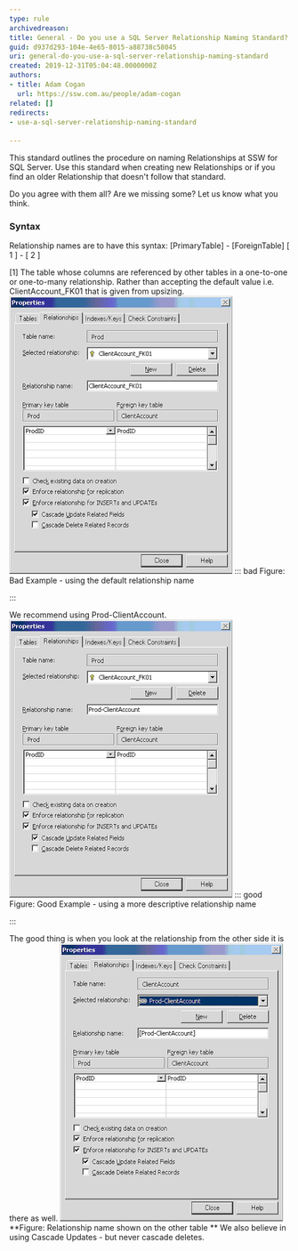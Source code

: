 ```yaml
---
type: rule
archivedreason: 
title: General - Do you use a SQL Server Relationship Naming Standard?
guid: d937d293-104e-4e65-8015-a88738c58045
uri: general-do-you-use-a-sql-server-relationship-naming-standard
created: 2019-12-31T05:04:48.0000000Z
authors:
- title: Adam Cogan
  url: https://ssw.com.au/people/adam-cogan
related: []
redirects:
- use-a-sql-server-relationship-naming-standard

---
```


This standard outlines the procedure on naming Relationships at SSW for SQL Server. Use this standard when creating new Relationships or if you find an older Relationship that doesn't follow that standard.

<!--endintro-->

Do you agree with them all? Are we missing some? Let us know what you think.

### Syntax

Relationship names are to have this syntax:
[PrimaryTable] - [ForeignTable]
[        1       ] - [        2       ]

[1] The table whose columns are referenced by other tables in a one-to-one or one-to-many relationship.
Rather than accepting the default value i.e. ClientAccount\_FK01 that is given from upsizing.
![](imgRelationshipPic1.gif)
::: bad
Figure: Bad Example - using the default relationship name

:::

We recommend using Prod-ClientAccount.
![](imgRelationshipPic2.gif)
::: good
Figure: Good Example - using a more descriptive relationship name

:::



The good thing is when you look at the relationship from the other side it is there as well.
![](imgRelationshipPic3.gif) **Figure: Relationship name shown on the other table
** 
We also believe in using Cascade Updates - but never cascade deletes.
